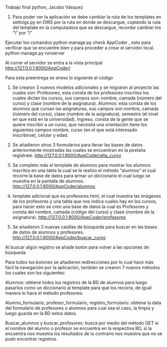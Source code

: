 Trabajo final python, Jacobo Vásquez
1.	Para poder ver la aplicación se debe cambiar la ruta de los templates en settings.py en DIRS por la ruta en donde se descargue, copiando la ruta del template en la computadora que se descargue, recordar cambiar los “\” por “/”
 

Ejecutar los comandos python manage.py check AppCoder   , esto para verificar que se encuentre bien y para proceder a crear el servidor local.
 python manage.py runserver

Al correr el servidor se entra a la vista principal
http://127.0.0.1:8000/AppCoder/

 


Para esta preentrega se anexo lo siguiente al código
1.	Se crearon 3 nuevos modelos adicionales y se migraron al proyecto las cuales son:
Profesores, esta consta de los profesores inscritos los cuales dictan los cursos, sus campos son: nombre, camada (número del curso) y clase (nombre de la asignatura).
 Alumnos: esta consta de los alumnos que cursan las asignaturas, sus campos son nombre, camada (número del curso), clase (nombre de la asignatura), semestre (el nivel en que está en la universidad).
Ingreso, consta de la gente que se quiere inscribir a un curso, que necesita una orientación tiene los siguientes campos nombre, curso (en el que está interesado inscribirse), celular y edad.
 
 
2.	Se añadieron otros 3 formularios para llenar las bases de datos anteriormente mostradas las cuales se encuentran en la pestaña regístrate.
http://127.0.0.1:8000/AppCoder/alta_curso
 
 

3.	Se completo más el template de alumnos para mostrar los alumnos inscritos en una tabla la cual se le realizo el método “alumnos” el cual recorre la base de datos para armar un diccionario el cual luego se muestra en la pantalla de alumnos.
http://127.0.0.1:8000/AppCoder/alumnos 
 
4.	 template adicional que es profesores.html, el cual muestra las imágenes de los profesores y una tabla que nos indica cuales hay en los cursos, para hacer esto se creo una base de datos la cual es Profesores y consta del nombre, camada (código del curso) y clase (nombre de la asignatura).
http://127.0.0.1:8000/AppCoder/profesores
 


5.	Se añadieron 2 nuevas casillas de búsqueda para buscar en las bases de datos de alumnos y profesores.
http://127.0.0.1:8000/AppCoder/buscar_curso
 
Al buscar algún registro se añade botón para volver a las opciones de búsqueda
 

Para todos los botones se añadieron redirecciones por lo cual hace más facil la navegación por la aplicación, también se crearon 7 nuevos métodos los cuales son los siguientes:
 

Alumnos: obtiene todos los registros de la BD de alumnos para luego pasarlos como un diccionario al template para que los recorra, de igual manera lo hace el método profesores.

Alumno_formulario, profesor_formulario, registro_formulario: obtiene la data del formulario de profesores o alumnos para cual sea el caso, la limpia y luego guarda en la BD estos datos.

Buscar_alumnos y buscar_profesores: busca por medio del método GET si el nombre del alumno o profesor se encuentra en la respectiva BD, si la encuentra nos muestra los resultados de lo contrario nos muestra que no se pudo encontrar registros.

